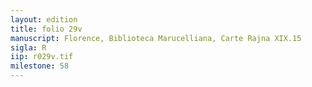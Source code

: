 ```yaml
---
layout: edition
title: folio 29v
manuscript: Florence, Biblioteca Marucelliana, Carte Rajna XIX.15
sigla: R
iip: r029v.tif
milestone: 58
---
```


